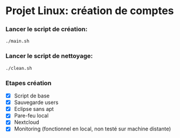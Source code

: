 # Projet Linux: création de comptes

### Lancer le script de création:
```./main.sh```

### Lancer le script de nettoyage:
```./clean.sh```

### Etapes création
- [X] Script de base
- [X] Sauvegarde users
- [X] Eclipse sans apt
- [X] Pare-feu local
- [X] Nextcloud
- [X] Monitoring (fonctionnel en local, non testé sur machine distante)
